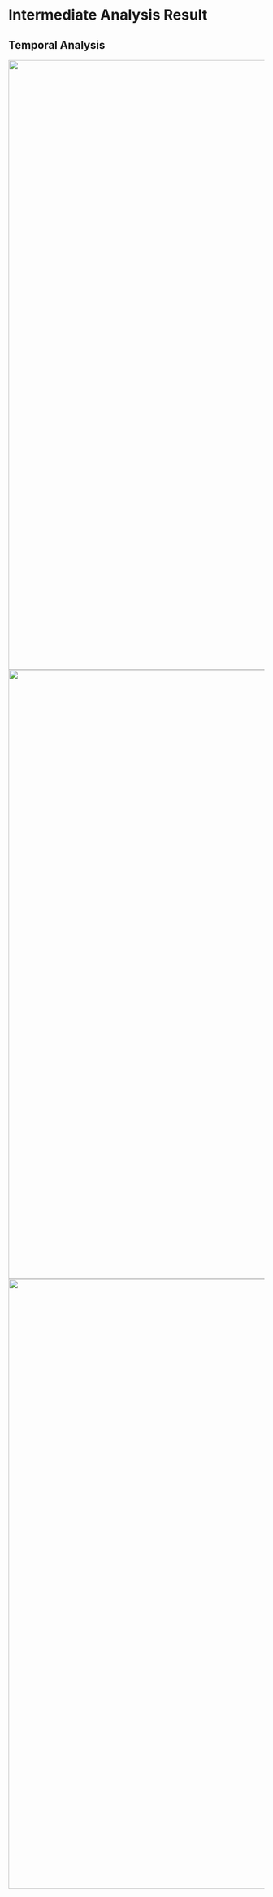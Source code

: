 # Intermediate Analysis Result

## Temporal Analysis

<div style="text-align: center">
<img src="../out/fig/lethality_by_year.png" width="1200px">
<img src="../out/fig/relation_by_year_all.png" width="1200px">
<img src="../out/fig/relation_by_year_external.png" width="1200px">
</div>

